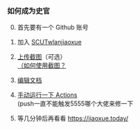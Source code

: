 ### 如何成为史官 

0. 首先要有一个 Github 账号  

1. 加入 [SCUTwlanjiaoxue](https://github.com/SCUTwlanjiaoxue)  

2. [上传截图](https://github.com/SCUTwlanjiaoxue/scutwlanjiaoxue.github.io/upload/screenshots/screenshots)（可选）   
[（如何使用截图？](https://github.com/SCUTwlanjiaoxue/scutwlanjiaoxue.github.io/blob/screenshots/README.md)

3. [编辑文档](https://github.com/SCUTwlanjiaoxue/scutwlanjiaoxue.github.io/edit/hexo/source/_posts/%E4%BA%A4%E5%AD%A6%E8%AF%AD%E5%BD%95.md)  

4. [手动运行一下 Actions](https://github.com/SCUTwlanjiaoxue/scutwlanjiaoxue.github.io/actions?query=workflow%3A%22Jiaoxue+CI%22)  
(push一直不能触发5555哪个大佬来修一下  

5. 等几分钟后再看看 https://jiaoxue.today/
